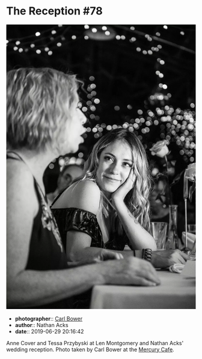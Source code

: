 # The Reception \#78

![Anne Cover and Tessa Przybyski](assets/2019-06-29-set-3-the-reception-78.webp)

* **photographer**:: [Carl Bower](https://carlbowerphotos.com)
* **author**:: Nathan Acks
* **date**:: 2019-06-29 20:16:42

Anne Cover and Tessa Przybyski at Len Montgomery and Nathan Acks' wedding reception. Photo taken by Carl Bower at the [Mercury Cafe](http://mercurycafe.com).
